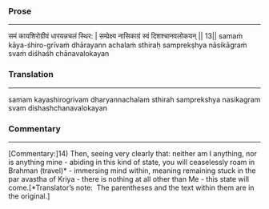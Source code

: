 ### Prose 
 --- 
समं कायशिरोग्रीवं धारयन्नचलं स्थिर: |
सम्प्रेक्ष्य नासिकाग्रं स्वं दिशश्चानवलोकयन् || 13||
samaṁ kāya-śhiro-grīvaṁ dhārayann achalaṁ sthiraḥ
samprekṣhya nāsikāgraṁ svaṁ diśhaśh chānavalokayan

### Translation 
 --- 
samam kayashirogrivam dharyannachalam sthirah samprekshya nasikagram svam dishashchanavalokayan

### Commentary 
 --- 
[Commentary:]14) Then, seeing very clearly that: neither am I anything, nor is anything mine - abiding in this kind of state, you will ceaselessly roam in Brahman (travel)* - immersing mind within, meaning remaining stuck in the par avastha of Kriya - there is nothing at all other than Me - this state will come.[*Translator’s note:  The parentheses and the text within them are in the original.]